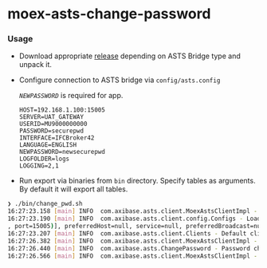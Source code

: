 # moex-asts-change-password

### Usage

* Download appropriate [release]() depending on ASTS Bridge type  and unpack it.

* Configure connection to ASTS bridge via `config/asts.config` 

    *`NEWPASSWORD`* is required for app.
    ```properties
    HOST=192.168.1.100:15005
    SERVER=UAT_GATEWAY
    USERID=MU9000000000
    PASSWORD=securepwd
    INTERFACE=IFCBroker42
    LANGUAGE=ENGLISH
    NEWPASSWORD=newsecurepwd
    LOGFOLDER=logs
    LOGGING=2,1
    ```

 
* Run export via binaries from `bin` directory. Specify tables as arguments. By default it will export all tables.

```sh
❯ ./bin/change_pwd.sh
16:27:23.158 [main] INFO  com.axibase.asts.client.MoexAstsClientImpl - Native libraries are successfully loaded
16:27:23.190 [main] INFO  com.axibase.asts.client.config.Configs - Loaded config from file /mnt/c/Users/unrea/dev/moex-asts-change-password-0.0.1/config/asts.config. Config : MapBasedClientConfig(hosts=[Host(hostName=192.168.1.100
, port=15005)], preferredHost=null, service=null, preferredBroadcast=null, broadcast=[], serverId=UAT_GATEWAY, userCredentials=UserCredentials(username=MU9032400002, password=******), interfaceId=IFCBroker42, tradingAccount=null, refreshInterval=PT15S, clientCode=null, optionalParams={LANGUAGE=ENGLISH, NEWPASSWORD=******, LOGFOLDER=logs, LOGGING=2,1, FEEDBACK=igor.shmagrinsky@axibase.com})
16:27:23.207 [main] INFO  com.axibase.asts.client.Clients - Default client is created.
16:27:26.382 [main] INFO  com.axibase.asts.client.MoexAstsClientImpl - Client is successfully connected to ASTS Bridge. [Host(hostName=192.168.1.100, port=15005)]
16:27:26.440 [main] INFO  com.axibase.asts.ChangePassword - Password changed. (209) Password successfully changed
16:27:26.566 [main] INFO  com.axibase.asts.client.MoexAstsClientImpl - Client disconnected from ASTS Bridge
```
